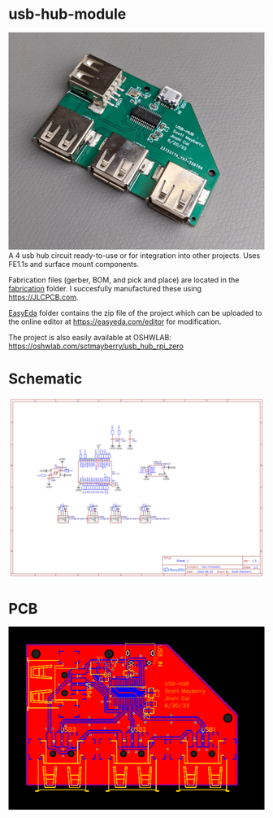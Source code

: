 # usb-hub-module
![usb-hub-module](images/usb_hub_module_pic.jpg)
A 4 usb hub circuit ready-to-use or for integration into other projects. Uses FE1.1s and surface mount components.

Fabrication files (gerber, BOM, and pick and place) are located in the [fabrication](fabrication/) folder. I succesfully manufactured these using https://JLCPCB.com.

[EasyEda](easyeda/) folder contains the zip file of the project which can be uploaded to the online editor at https://easyeda.com/editor for modification.


The project is also easily available at OSHWLAB: https://oshwlab.com/sctmayberry/usb_hub_rpi_zero

# Schematic
![usb hub schematic](images/Schematic_usb_hub_module_2022-08-12.png)

# PCB
![usb hub pcb](images/PCB_PCB_usb_hub_rpi_zero_2022-08-12.png)